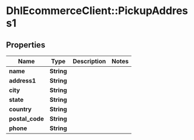 # DhlEcommerceClient::PickupAddress1

## Properties
Name | Type | Description | Notes
------------ | ------------- | ------------- | -------------
**name** | **String** |  |
**address1** | **String** |  |
**city** | **String** |  |
**state** | **String** |  |
**country** | **String** |  |
**postal_code** | **String** |  |
**phone** | **String** |  |


